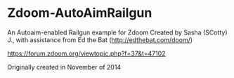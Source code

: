 # Zdoom-AutoAimRailgun

An Autoaim-enabled Railgun example for Zdoom
Created by Sasha (SCotty) J., with assistance from Ed the Bat (http://edthebat.com/doom/)

https://forum.zdoom.org/viewtopic.php?f=37&t=47102

Originally created in November of 2014
